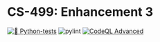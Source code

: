 # CS-499: Enhancement 3
[![🐍  Python-tests](https://github.com/chris3024/CS_499_Enhancement_3/actions/workflows/pyton-tests.yml/badge.svg)](https://github.com/chris3024/CS_499_Enhancement_3/actions/workflows/pyton-tests.yml)
![pylint](https://img.shields.io/badge/PyLint-9.94-yellow?logo=python&logoColor=white)
[![CodeQL Advanced](https://github.com/chris3024/CS_499_Enhancement_3/actions/workflows/codeql.yml/badge.svg)](https://github.com/chris3024/CS_499_Enhancement_3/actions/workflows/codeql.yml)
